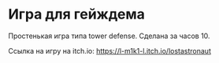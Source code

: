 # Игра для гейждема
Простенькая игра типа tower defense. Сделана за часов 10.

Ссылка на игру на itch.io: https://l-m1k1-l.itch.io/lostastronaut
